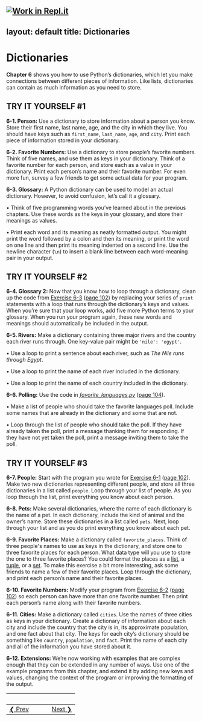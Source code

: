 [![Work in Repl.it](https://classroom.github.com/assets/work-in-replit-14baed9a392b3a25080506f3b7b6d57f295ec2978f6f33ec97e36a161684cbe9.svg)](https://classroom.github.com/online_ide?assignment_repo_id=4447280&assignment_repo_type=AssignmentRepo)
---
layout: default
title: Dictionaries
---

# Dictionaries

**Chapter 6** shows you how to use Python’s
dictionaries, which let you make connections between different pieces of
information. Like lists, dictionaries can contain as much information as
you need to store.

TRY IT YOURSELF \#1
-------------------

<span id="ch6exe1"></span>**6-1. Person:** Use a dictionary to store
information about a person you know. Store their first name, last name,
age, and the city in which they live. You should have keys such as
`first_name`, `last_name`, `age`, and `city`. Print each piece of
information stored in your dictionary.

<span id="ch6exe2"></span>**6-2. Favorite Numbers:** Use a dictionary to
store people’s favorite numbers. Think of five names, and use them as
keys in your dictionary. Think of a favorite number for each person, and
store each as a value in your dictionary. Print each person’s name and
their favorite number. For even more fun, survey a few friends to get
some actual data for your program.

<span id="ch6exe3"></span>**6-3. Glossary:** A Python dictionary can be
used to model an actual dictionary. However, to avoid confusion, let’s
call it a glossary.

• Think of five programming words you’ve learned about in the previous
chapters. Use these words as the keys in your glossary, and store their
meanings as values.

• Print each word and its meaning as neatly formatted output. You might
print the word followed by a colon and then its meaning, or print the
word on one line and then print its meaning indented on a second line.
Use the newline character (`\n`) to insert a blank line between each
word-meaning pair in your output.

TRY IT YOURSELF \#2
-------------------

<span id="ch6exe4"></span>**6-4. Glossary 2:** Now that you know how to
loop through a dictionary, clean up the code from [Exercise
6-3](#ch6exe3) ([page 102](#page_102)) by replacing your series of
`print` statements with a loop that runs through the dictionary’s keys
and values. When you’re sure that your loop works, add five more Python
terms to your glossary. When you run your program again, these new words
and meanings should automatically be included in the output.

<span id="ch6exe5"></span>**6-5. Rivers:** Make a dictionary containing
three major rivers and the country each river runs through. One
key-value pair might be `'nile': 'egypt'`.

• Use a loop to print a sentence about each river, such as *The Nile
runs through Egypt*.

• Use a loop to print the name of each river included in the dictionary.

• Use a loop to print the name of each country included in the
dictionary.

<span id="ch6exe6"></span>**6-6. Polling:** Use the code in
[*favorite_languages.py*](favorite_languages.py) ([page 104](#page_104)).

• Make a list of people who should take the favorite languages poll.
Include some names that are already in the dictionary and some that are
not.

• Loop through the list of people who should take the poll. If they have
already taken the poll, print a message thanking them for responding. If
they have not yet taken the poll, print a message inviting them to take
the poll.

TRY IT YOURSELF \#3
-------------------

<span id="ch6exe7"></span>**6-7. People:** Start with the program you
wrote for [Exercise 6-1](#ch6exe1) ([page 102](#page_102)). Make two new
dictionaries representing different people, and store all three
dictionaries in a list called `people`. Loop through your list of
people. As you loop through the list, print everything you know about
each person.

<span id="page_115"></span><span id="ch6exe8"></span>**6-8. Pets:** Make
several dictionaries, where the name of each dictionary is the name of a
pet. In each dictionary, include the kind of animal and the owner’s
name. Store these dictionaries in a list called `pets`. Next, loop
through your list and as you do print everything you know about each
pet.

<span id="ch6exe9"></span>**6-9. Favorite Places:** Make a dictionary
called `favorite_places`. Think of three people's names to use as keys
 in the dictionary, and store one to three favorite places for each
person. What data type will you use to store the one to three
favorite places? You could format the places as a [list](https://en.wikiversity.org/wiki/Python_Concepts/Lists), a [tuple](https://en.wikiversity.org/wiki/Python_Concepts/Tuples), or a [set](https://en.wikiversity.org/wiki/Python_Concepts/Sets). To
make this exercise a bit more interesting, ask some friends to name a
few of their favorite places. Loop through the dictionary, and print
each person’s name and their favorite places.

<span id="ch6exe10"></span>**6-10. Favorite Numbers:** Modify your
program from [Exercise 6-2](#ch6exe2) ([page 102](#page_102)) so each
person can have more than one favorite number. Then print each person’s
name along with their favorite numbers.

<span id="ch6exe11"></span>**6-11. Cities:** Make a dictionary called
`cities`. Use the names of three cities as keys in your dictionary.
Create a dictionary of information about each city and include the
country that the city is in, its approximate population, and one fact
about that city. The keys for each city’s dictionary should be something
like `country`, `population`, and `fact`. Print the name of each city
and all of the information you have stored about it.

<span id="ch6exe12"></span>**6-12. Extensions:** We’re now working with
examples that are complex enough that they can be extended in any number
of ways. Use one of the example programs from this chapter, and extend
it by adding new keys and values, changing the context of the program or
improving the formatting of the output.


&nbsp; | &nbsp; | &nbsp; | &nbsp;
----|----|----|----
<a href='https://github.com/mavaddat-javid-education/pcc/tree/master/chapter_05/README.md'>&#10094; Prev</a>| &nbsp; | &nbsp; | &nbsp;<a href='https://github.com/mavaddat-javid-education/pcc/tree/master/chapter_07/README.md'>Next &#10095;</a>